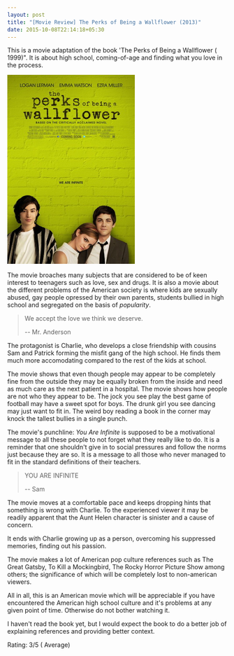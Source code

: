 ```yaml
---
layout: post
title: "[Movie Review] The Perks of Being a Wallflower (2013)"
date: 2015-10-08T22:14:18+05:30
---
```


This is a movie adaptation of the book 'The Perks of Being a Wallflower ( 1999)". It is about high school, coming-of-age and finding what you love in the process.

![The Perks of Being a Wallflower (2013)](/img/movie-poster-the-perks-of-being-a-wallflower-2013.jpg 'The Perks of Being a Wallflower (2013)')

The movie broaches many subjects that are considered to be of keen interest to teenagers such as love, sex and drugs.
It is also a movie about the different problems of the American society is where kids are sexually abused, gay people opressed by their own parents, students bullied in high school and segregated on the basis of _popularity_.

> We accept the love we think we deserve.
>
> -- Mr. Anderson

The protagonist is Charlie, who develops a close friendship with cousins Sam and Patrick forming the misfit gang of the high school.
He finds them much more accomodating compared to the rest of the kids at school.

The movie shows that even though people may appear to be completely fine from the outside they may be equally broken from the inside and need as much care as the next patient in a hospital.
The movie shows how people are not who they appear to be.
The jock you see play the best game of football may have a sweet spot for boys.
The drunk girl you see dancing may just want to fit in.
The weird boy reading a book in the corner may knock the tallest bullies in a single punch.

The movie's punchline: *You Are Infinite* is supposed to be a motivational message to all these people to not forget what they really like to do.
It is a reminder that one shouldn't give in to social pressures and follow the norms just because they are so.
It is a message to all those who never managed to fit in the standard definitions of their teachers.

> YOU ARE INFINITE
>
> -- Sam

The movie moves at a comfortable pace and keeps dropping hints that something is wrong with Charlie.
To the experienced viewer it may be readily apparent that the Aunt Helen character is sinister and a cause of concern.

It ends with Charlie growing up as a person, overcoming his suppressed memories, finding out his passion.

The movie makes a lot of American pop culture references such as The Great Gatsby, To Kill a Mockingbird, The Rocky Horror Picture Show among others; the significance of which will be completely lost to non-american viewers.

All in all, this is an American movie which will be appreciable if you have encountered the American high school culture and it's problems at any given point of time. Otherwise do not bother watching it.

I haven't read the book yet, but I would expect the book to do a better job of explaining references and providing better context.

Rating: 3/5 ( Average)
